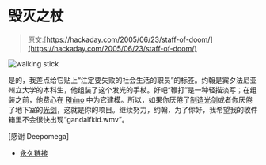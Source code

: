 # 毁灭之杖

> 原文:[https://hackaday.com/2005/06/23/staff-of-doom/](https://hackaday.com/2005/06/23/staff-of-doom/)

![walking stick](../Images/1cff4e6754ec67d0c088533539aa8e0b.png)

是的，我差点给它贴上“注定要失败的社会生活的职员”的标签。约翰是宾夕法尼亚州立大学的本科生，他组装了这个发光的手杖。好吧“鞭打”是一种轻描淡写；在组装之前，他费心在 [Rhino](http://www.rhino3d.com/) 中为它建模。所以，如果你厌倦了[制造光剑](http://mywebpages.comcast.net/yellowbox/bigyellowbox/index.htm)或者你厌倦了地下室的[光剑](http://fan.theonering.net/middleearthtours/balrog.html)，这就是你的项目。继续努力，约翰，为了你好，我希望我的收件箱里不会很快出现“gandalfkid.wmv”。

[感谢 Deepomega]

*   [永久链接](http://www.personal.psu.edu/users/j/e/jem443/ForFun/Stick/)